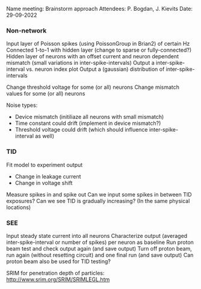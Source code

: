 Name meeting: Brainstorm approach
Attendees: P. Bogdan, J. Kievits
Date: 29-09-2022 

### Non-network
Input layer of Poisson spikes (using PoissonGroup in Brian2) of certain Hz
Connected 1-to-1 with hidden layer (change to sparse or fully-connected?)
Hidden layer of neurons with an offset current and neuron dependent mismatch (small variations in inter-spike-intervals)
Output a inter-spike-interval vs. neuron index plot 
Output a (gaussian) distribution of inter-spike-intervals

Change threshold voltage for some (or all) neurons
Change mismatch values for some (or all) neurons

Noise types:
- Device mismatch (initiliaze all neurons with small mismatch)
- Time constant could drift (implement in device mismatch?)
- Threshold voltage could drift (which should influence inter-spike-interval as well)

### TID
Fit model to experiment output
- Change in leakage current
- Change in voltage shift

Measure spikes in and spike out
Can we input some spikes in between TID exposures?
Can we see TID is gradually increasing? (In the same physical locations)

### SEE 
Input steady state current into all neurons
Characterize output (averaged inter-spike-interval or number of spikes) per neuron as baseline
Run proton beam test and check output again (and save output)
Turn off proton beam, run again (without resetting circuit) and one final run (and save output) 
Can proton beam also be used for TID testing?

SRIM for penetration depth of particles: http://www.srim.org/SRIM/SRIMLEGL.htm


